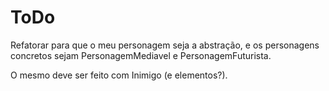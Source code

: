 # ToDo

<p> 
  Refatorar para que o meu personagem seja a abstração, e os personagens concretos sejam PersonagemMediavel e PersonagemFuturista. 
  
  O mesmo deve ser feito com Inimigo (e elementos?).
</p>
